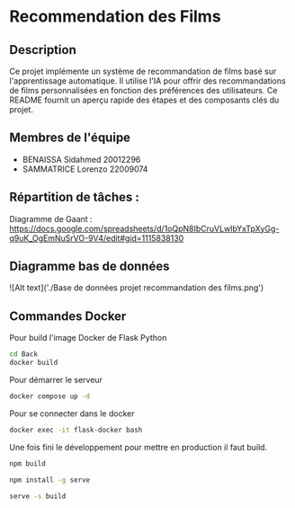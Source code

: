 # Recommendation des Films

## Description

Ce projet implémente un système de recommandation de films basé sur l'apprentissage automatique. Il utilise l'IA pour offrir des recommandations de films personnalisées en fonction des préférences des utilisateurs. Ce README fournit un aperçu rapide des étapes et des composants clés du projet.

## Membres de l'équipe 

- BENAISSA Sidahmed 20012296
- SAMMATRICE Lorenzo 22009074

## Répartition de tâches :

Diagramme de Gaant : https://docs.google.com/spreadsheets/d/1oQpN8IbCruVLwIbYxTpXyGg-q9uK_OgEmNuSrVO-9V4/edit#gid=1115838130


## Diagramme bas de données
![Alt text]('./Base de données projet recommandation des films.png')


## Commandes Docker

Pour build l'image Docker de Flask Python

```bash
cd Back
docker build
```

Pour démarrer le serveur

```bash
docker compose up -d
```

Pour se connecter dans le docker

```bash
docker exec -it flask-docker bash
```

Une fois fini le développement pour mettre en production il faut build.
```bash
npm build
```

```bash
npm install -g serve
```
```bash
serve -s build
```